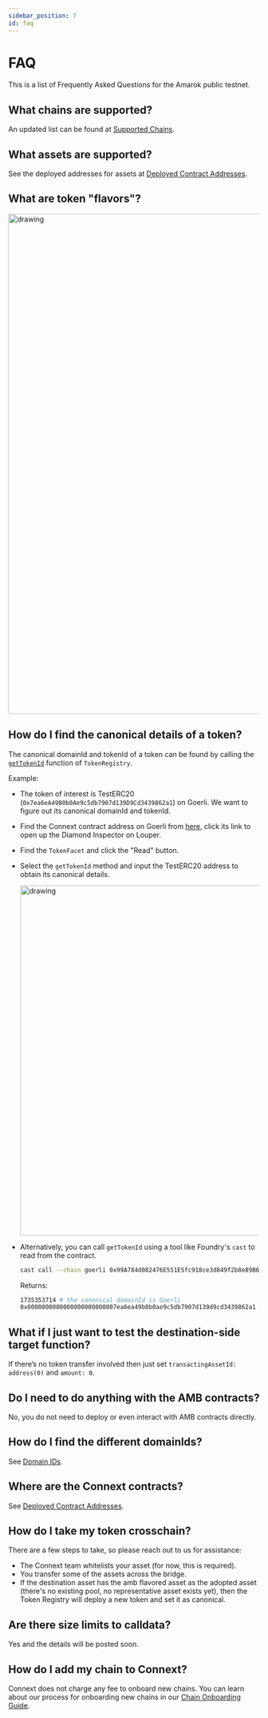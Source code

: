 ```yaml
---
sidebar_position: 7
id: faq
---
```


# FAQ

This is a list of Frequently Asked Questions for the Amarok public testnet.

## What chains are supported?

An updated list can be found at [Supported Chains](../resources/supported-chains).

## What assets are supported?

See the deployed addresses for assets at [Deployed Contract Addresses](../resources/deployments).

## What are token "flavors"?

<img src="/img/faq/assets.png" alt="drawing" width="1000"/>

## How do I find the canonical details of a token?

The canonical domainId and tokenId of a token can be found by calling the [`getTokenId`](https://github.com/connext/monorepo/blob/3d0af2251b2d8d244d2617be6fb738c09a571022/packages/deployments/contracts/contracts/core/connext/helpers/TokenRegistry.sol#L176) function of `TokenRegistry`.

Example:
- The token of interest is TestERC20 (`0x7ea6eA49B0b0Ae9c5db7907d139D9Cd3439862a1`) on Goerli. We want to figure out its canonical domainId and tokenId.
- Find the Connext contract address on Goerli from [here](../resources/deployments), click its link to open up the Diamond Inspector on Louper.
- Find the `TokenFacet` and click the "Read" button.
- Select the `getTokenId` method and input the TestERC20 address to obtain its canonical details.

  <img src="/img/faq/read_tokenId.png" alt="drawing" width="700"/>

- Alternatively, you can call `getTokenId` using a tool like Foundry's `cast` to read from the contract.

  ```bash
  cast call --chain goerli 0x99A784d082476E551E5fc918ce3d849f2b8e89B6 "getTokenId(address)(uint32,bytes32)" "0x7ea6eA49B0b0Ae9c5db7907d139D9Cd3439862a1" --rpc-url <goerli_rpc_url>
  ```

  Returns:

  ```bash
  1735353714 # the canonical domainId is Goerli
  0x0000000000000000000000007ea6ea49b0b0ae9c5db7907d139d9cd3439862a1 # the canonical bytes32 tokenId
  ```

## What if I just want to test the destination-side target function?

If there’s no token transfer involved then just set `transactingAssetId: address(0)` and `amount: 0`.

## Do I need to do anything with the AMB contracts?

No, you do not need to deploy or even interact with AMB contracts directly.

## How do I find the different domainIds?

See [Domain IDs](../resources/supported-chains).

## Where are the Connext contracts?

See [Deployed Contract Addresses](../resources/deployments).

## How do I take my token crosschain?

There are a few steps to take, so please reach out to us for assistance:

- The Connext team whitelists your asset (for now, this is required).
- You transfer some of the assets across the bridge.
- If the destination asset has the amb flavored asset as the adopted asset (there's no existing pool, no representative asset exists yet), then the Token Registry will deploy a new token and set it as canonical.

## Are there size limits to calldata?

Yes and the details will be posted soon.

## How do I add my chain to Connext?

Connext does not charge any fee to onboard new chains.
You can learn about our process for onboarding new chains in our [Chain Onboarding Guide](https://www.notion.so/connext/How-can-Connext-Bridge-add-my-Chain-fa8b43cac720467a88b5c94f81804091).
